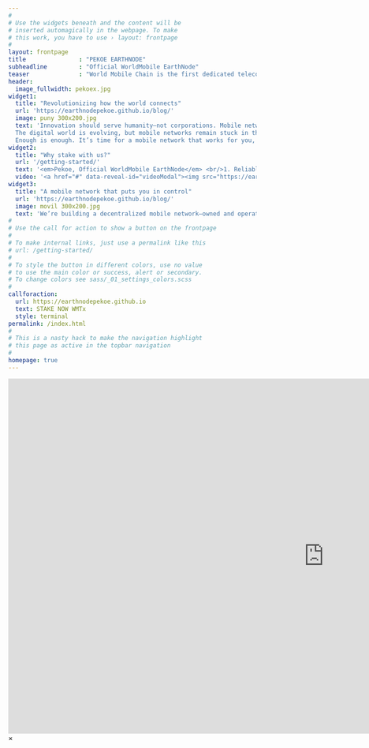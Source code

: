 ```yaml
---
#
# Use the widgets beneath and the content will be
# inserted automagically in the webpage. To make
# this work, you have to use › layout: frontpage
#
layout: frontpage
title               : "PEKOE EARTHNODE"
subheadline         : "Official WorldMobile EarthNode"
teaser              : "World Mobile Chain is the first dedicated telecoms blockchain. An EVM-compatible Layer 3, built on Base, enabling fast, secure and affordable transactions, with easy-to-deploy decentralized applications."
header:
  image_fullwidth: pekoex.jpg
widget1:
  title: "Revolutionizing how the world connects"
  url: 'https://earthnodepekoe.github.io/blog/'
  image: puny 300x200.jpg
  text: 'Innovation should serve humanity—not corporations. Mobile networks are essential in today’s world, yet we’ve surrendered control to Big Wireless, which profits from our data while leaving half the world disconnected and many major cities with unreliable coverage. 
  The digital world is evolving, but mobile networks remain stuck in the past. You’re paying more for less, with limited coverage and your personal data being treated like a commodity. Privacy is a right, not a privilege. 
  Enough is enough. It’s time for a mobile network that works for you, not against you.'
widget2:
  title: "Why stake with us?"
  url: '/getting-started/'
  text: '<em>Pekoe, Official WorldMobile EarthNode</em> <br/>1. Reliable Infrastructure – Our node is monitored 24/7 to ensure uptime and efficiency.<br/>2. Decentralization First – We uphold the true spirit of blockchain, contributing to a robust and distributed World Mobile ecosystem.<br/>3. Impact Staking – Your rewards fuel real-world change by connecting tea-growing communities to the future.<br/>4. Transparency & Community Focused – Regular updates, governance participation, and an open communication policy.'
  video: '<a href="#" data-reveal-id="videoModal"><img src="https://earthnodepekoe.github.io/images/wellcome.jpg" width="302" height="182" alt=""/></a>'
widget3:
  title: "A mobile network that puts you in control"
  url: 'https://earthnodepekoe.github.io/blog/'
  image: movil 300x200.jpg
  text: 'We’re building a decentralized mobile network—owned and operated by the people, for the people, everywhere. From bustling cities to the most remote corners of the world, we’re connecting everyone, ensuring no one is left behind. This is connectivity on your terms. Join the movement and reclaim power over your mobile experience. Imagine a mobile network that delivers reliable connectivity everywhere, a network that rewards you for participating and gives you power over your privacy and data.'
#
# Use the call for action to show a button on the frontpage
#
# To make internal links, just use a permalink like this
# url: /getting-started/
#
# To style the button in different colors, use no value
# to use the main color or success, alert or secondary.
# To change colors see sass/_01_settings_colors.scss
#
callforaction:
  url: https://earthnodepekoe.github.io
  text: STAKE NOW WMTx
  style: terminal
permalink: /index.html
#
# This is a nasty hack to make the navigation highlight
# this page as active in the topbar navigation
#
homepage: true
---
```


<div id="videoModal" class="reveal-modal large" data-reveal="">
  <div class="flex-video widescreen vimeo" style="display: block;">
    <iframe width="1280" height="720" src="https://www.youtube.com/embed/xjF5iXcAaSY?feature=shared" frameborder="0" allowfullscreen></iframe>
  </div>
  <a class="close-reveal-modal">&#215;</a>
</div>
